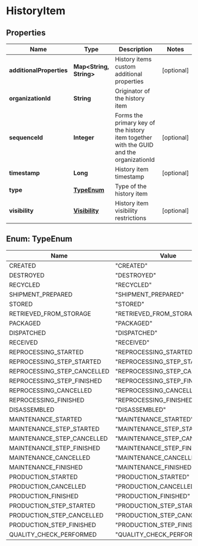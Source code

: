 
# HistoryItem

## Properties
Name | Type | Description | Notes
------------ | ------------- | ------------- | -------------
**additionalProperties** | **Map&lt;String, String&gt;** | History items custom additional properties |  [optional]
**organizationId** | **String** | Originator of the history item | 
**sequenceId** | **Integer** | Forms the primary key of the history item together with the GUID and the organizationId |  [optional]
**timestamp** | **Long** | History item timestamp |  [optional]
**type** | [**TypeEnum**](#TypeEnum) | Type of the history item | 
**visibility** | [**Visibility**](Visibility.md) | History item visibility restrictions |  [optional]


<a name="TypeEnum"></a>
## Enum: TypeEnum
Name | Value
---- | -----
CREATED | &quot;CREATED&quot;
DESTROYED | &quot;DESTROYED&quot;
RECYCLED | &quot;RECYCLED&quot;
SHIPMENT_PREPARED | &quot;SHIPMENT_PREPARED&quot;
STORED | &quot;STORED&quot;
RETRIEVED_FROM_STORAGE | &quot;RETRIEVED_FROM_STORAGE&quot;
PACKAGED | &quot;PACKAGED&quot;
DISPATCHED | &quot;DISPATCHED&quot;
RECEIVED | &quot;RECEIVED&quot;
REPROCESSING_STARTED | &quot;REPROCESSING_STARTED&quot;
REPROCESSING_STEP_STARTED | &quot;REPROCESSING_STEP_STARTED&quot;
REPROCESSING_STEP_CANCELLED | &quot;REPROCESSING_STEP_CANCELLED&quot;
REPROCESSING_STEP_FINISHED | &quot;REPROCESSING_STEP_FINISHED&quot;
REPROCESSING_CANCELLED | &quot;REPROCESSING_CANCELLED&quot;
REPROCESSING_FINISHED | &quot;REPROCESSING_FINISHED&quot;
DISASSEMBLED | &quot;DISASSEMBLED&quot;
MAINTENANCE_STARTED | &quot;MAINTENANCE_STARTED&quot;
MAINTENANCE_STEP_STARTED | &quot;MAINTENANCE_STEP_STARTED&quot;
MAINTENANCE_STEP_CANCELLED | &quot;MAINTENANCE_STEP_CANCELLED&quot;
MAINTENANCE_STEP_FINISHED | &quot;MAINTENANCE_STEP_FINISHED&quot;
MAINTENANCE_CANCELLED | &quot;MAINTENANCE_CANCELLED&quot;
MAINTENANCE_FINISHED | &quot;MAINTENANCE_FINISHED&quot;
PRODUCTION_STARTED | &quot;PRODUCTION_STARTED&quot;
PRODUCTION_CANCELLED | &quot;PRODUCTION_CANCELLED&quot;
PRODUCTION_FINISHED | &quot;PRODUCTION_FINISHED&quot;
PRODUCTION_STEP_STARTED | &quot;PRODUCTION_STEP_STARTED&quot;
PRODUCTION_STEP_CANCELLED | &quot;PRODUCTION_STEP_CANCELLED&quot;
PRODUCTION_STEP_FINISHED | &quot;PRODUCTION_STEP_FINISHED&quot;
QUALITY_CHECK_PERFORMED | &quot;QUALITY_CHECK_PERFORMED&quot;



